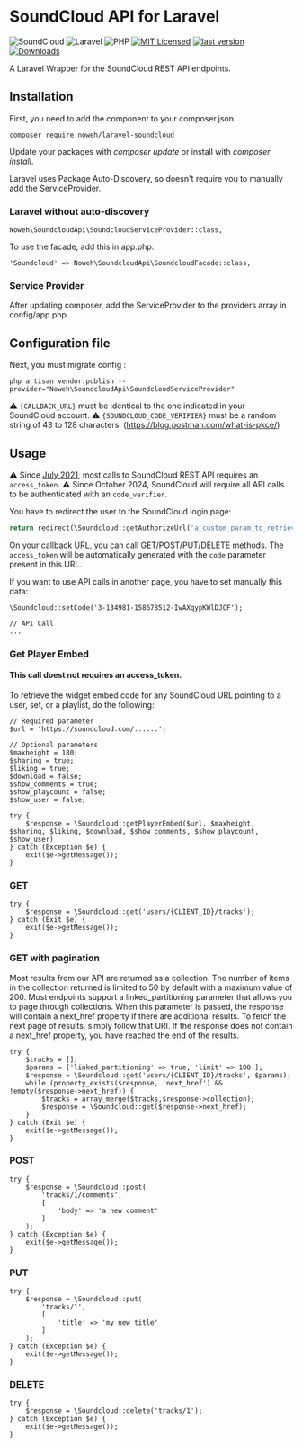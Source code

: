 # SoundCloud API for Laravel

![SoundCloud](https://img.shields.io/static/v1?style=flat-square&message=SoundCloud&color=FF3300&logo=SoundCloud&logoColor=FFFFFF&label=)
![Laravel](https://img.shields.io/badge/Laravel-v5/6/7/8/9/10-828cb7.svg?style=flat-square&logo=Laravel&color=FF2D20)
![PHP](https://img.shields.io/badge/PHP-v7.3-828cb7.svg?style=flat-square&logo=php)
[![MIT Licensed](https://img.shields.io/github/license/noweh/laravel-soundcloud)](licence.md)
[![last version](https://img.shields.io/packagist/v/noweh/laravel-soundcloud)](https://packagist.org/packages/noweh/laravel-soundcloud)
[![Downloads](https://img.shields.io/packagist/dt/noweh/laravel-soundcloud)](https://packagist.org/packages/noweh/laravel-soundcloud)

A Laravel Wrapper for the SoundCloud REST API endpoints.

## Installation
First, you need to add the component to your composer.json.
```
composer require noweh/laravel-soundcloud
```
Update your packages with *composer update* or install with *composer install*.

Laravel uses Package Auto-Discovery, so doesn't require you to manually add the ServiceProvider.

### Laravel without auto-discovery

    Noweh\SoundcloudApi\SoundcloudServiceProvider::class,

To use the facade, add this in app.php:

    'Soundcloud' => Noweh\SoundcloudApi\SoundcloudFacade::class,

### Service Provider
After updating composer, add the ServiceProvider to the providers array in config/app.php

## Configuration file

Next, you must migrate config :

    php artisan vendor:publish --provider="Noweh\SoundcloudApi\SoundcloudServiceProvider"

⚠️ `{CALLBACK_URL}` must be identical to the one indicated in your SoundCloud account.
⚠️ `{SOUNDCLOUD_CODE_VERIFIER}` must be a random string of 43 to 128 characters: (https://blog.postman.com/what-is-pkce/)

## Usage

⚠️ Since [July 2021](https://developers.soundcloud.com/blog/security-updates-api), most calls to SoundCloud REST API requires an `access_token`.
⚠️ Since October 2024, SoundCloud will require all API calls to be authenticated with an `code_verifier`.

You have to redirect the user to the SoundCloud login page:
```php
return redirect(\Soundcloud::getAuthorizeUrl('a_custom_param_to_retrieve_in_callback'));
```

On your callback URL, you can call GET/POST/PUT/DELETE methods. The `access_token` will be automatically generated with the `code` parameter present in this URL.

If you want to use API calls in another page, you have to set manually this data:
```
\Soundcloud::setCode('3-134981-158678512-IwAXqypKWlDJCF');

// API Call
...
```


### Get Player Embed
#### This call doest not requires an access_token.

To retrieve the widget embed code for any SoundCloud URL pointing to a user, set, or a playlist, do the following:
```
// Required parameter
$url = 'https://soundcloud.com/......';

// Optional parameters
$maxheight = 180;
$sharing = true;
$liking = true;
$download = false;
$show_comments = true;
$show_playcount = false;
$show_user = false;

try {
    $response = \Soundcloud::getPlayerEmbed($url, $maxheight, $sharing, $liking, $download, $show_comments, $show_playcount, $show_user)
} catch (Exception $e) {
    exit($e->getMessage());
}
```

### GET
```
try {
    $response = \Soundcloud::get('users/{CLIENT_ID}/tracks');
} catch (Exit $e) {
    exit($e->getMessage());
}
```

### GET with pagination

Most results from our API are returned as a collection. The number of items in the collection returned is limited to 50 by default with a maximum value of 200. Most endpoints support a linked_partitioning parameter that allows you to page through collections. When this parameter is passed, the response will contain a next_href property if there are additional results. To fetch the next page of results, simply follow that URI. If the response does not contain a next_href property, you have reached the end of the results.

```
try {
    $tracks = [];
    $params = ['linked_partitioning' => true, 'limit' => 100 ];
    $response = \Soundcloud::get('users/{CLIENT_ID}/tracks', $params);
    while (property_exists($response, 'next_href') && !empty($response->next_href)) {
        $tracks = array_merge($tracks,$response->collection);
        $response = \Soundcloud::get($response->next_href);
    }
} catch (Exit $e) {
    exit($e->getMessage());
}
```

### POST
```
try {
    $response = \Soundcloud::post(
        'tracks/1/comments',
        [
            'body' => 'a new comment'
        ]
    );
} catch (Exception $e) {
    exit($e->getMessage());
}
```

### PUT
```
try {
    $response = \Soundcloud::put(
        'tracks/1',
        [
            'title' => 'my new title'
        ]
    );
} catch (Exception $e) {
    exit($e->getMessage());
}
```

### DELETE
```
try {
    $response = \Soundcloud::delete('tracks/1');
} catch (Exception $e) {
    exit($e->getMessage());
}
```
